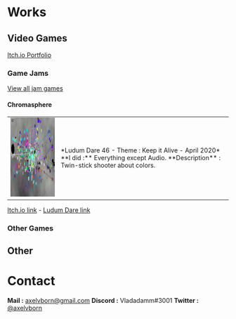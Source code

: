 # Works

## Video Games

[Itch.io Portfolio](https://axelvborn.itch.io/)

### Game Jams
[View all jam games](gamejams.md)
#### Chromasphere
<table><tbody><tr>
<td><img src="/img/chromasphere.png" width="320" height="180"></td>
<td>
*Ludum Dare 46 - Theme : Keep it Alive - April 2020*  
**I did :** Everything except Audio.  
**Description** : Twin-stick shooter about colors.
</td>
</tr></tbody></table>

[Itch.io link](https://axelvborn.itch.io/chromasphere) - [Ludum Dare link](https://ldjam.com/events/ludum-dare/46/chromasphere)
### Other Games

## Other

# Contact

**Mail :** <axelvborn@gmail.com>
**Discord :** Vladadamm#3001
**Twitter :** [@axelvborn](https://twitter.com/axelvborn)